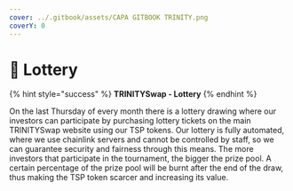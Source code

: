 ```yaml
---
cover: ../.gitbook/assets/CAPA GITBOOK TRINITY.png
coverY: 0
---
```


# 💸 Lottery

{% hint style="success" %}
**TRINITYSwap - Lottery**
{% endhint %}

On the last Thursday of every month there is a lottery drawing where our investors can participate by purchasing lottery tickets on the main TRINITYSwap website using our TSP tokens. Our lottery is fully automated, where we use chainlink servers and cannot be controlled by staff, so we can guarantee security and fairness through this means. The more investors that participate in the tournament, the bigger the prize pool. A certain percentage of the prize pool will be burnt after the end of the draw, thus making the TSP token scarcer and increasing its value.
